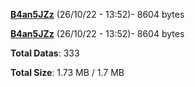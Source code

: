 [**B4an5JZz**](/data/B4an5JZz.txt) (26/10/22 - 13:52)- 8604 bytes

[**B4an5JZz**](/data/B4an5JZz.txt) (26/10/22 - 13:52)- 8604 bytes

**Total Datas**: 333

**Total Size**: 1.73 MB / 1.7 MB